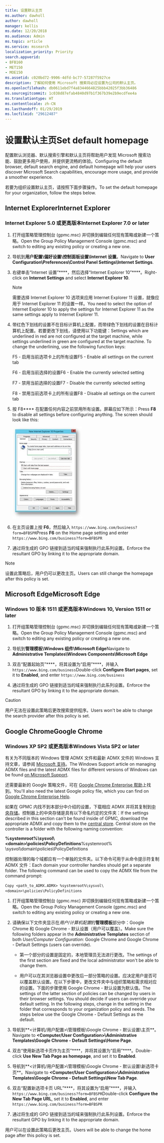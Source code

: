 ```yaml
---
title: 设置默认主页
ms.author: dawholl
author: dawholl
manager: kellis
ms.date: 12/20/2018
ms.audience: Admin
ms.topic: article
ms.service: mssearch
localization_priority: Priority
search.appverid:
- BFB160
- MET150
- MOE150
ms.assetid: c020bd72-9906-4dfd-bc77-57287f5927ce
description: 了解如何使用 Microsoft 搜索将必应设置为公司的默认主页。
ms.openlocfilehash: db0611ebd7f4a8344664825bbb42025f3bb36486
ms.sourcegitcommit: 1c038d87efab4840d97b1f367b39e2b9ecdfee4a
ms.translationtype: HT
ms.contentlocale: zh-CN
ms.lasthandoff: 01/29/2019
ms.locfileid: "29612487"
---
```

# <a name="set-default-homepage"></a><span data-ttu-id="7a42c-103">设置默认主页</span><span class="sxs-lookup"><span data-stu-id="7a42c-103">Set default homepage</span></span>

<span data-ttu-id="7a42c-104">配置默认浏览器、默认搜索引擎和默认主页将帮助用户发现 Microsoft 搜索功能、鼓励更多用户使用，并提供更流畅的体验。</span><span class="sxs-lookup"><span data-stu-id="7a42c-104">Configuring the default browser, default search engine, and default homepage will help your users discover Microsoft Search  capabilities, encourage more usage, and provide a smoother experience.</span></span>
  
<span data-ttu-id="7a42c-105">若要为组织设置默认主页，请按照下面步骤操作。</span><span class="sxs-lookup"><span data-stu-id="7a42c-105">To set the default homepage for your organization, follow the steps below.</span></span>
  
## <a name="internet-explorer"></a><span data-ttu-id="7a42c-106">Internet Explorer</span><span class="sxs-lookup"><span data-stu-id="7a42c-106">Internet Explorer</span></span>

### <a name="internet-explorer-50-or-later"></a><span data-ttu-id="7a42c-107">Internet Explorer 5.0 或更高版本</span><span class="sxs-lookup"><span data-stu-id="7a42c-107">Internet Explorer 7.0 or later</span></span>

1. <span data-ttu-id="7a42c-108">打开组策略管理控制台 (gpmc.msc) 并切换到编辑任何现有策略或新建一个策略。</span><span class="sxs-lookup"><span data-stu-id="7a42c-108">Open the Group Policy Management Console (gpmc.msc) and switch to editing any existing policy or creating a new one.</span></span>
    
2. <span data-ttu-id="7a42c-109">导航到**用户配置\偏好设置\控制面板设置\Internet 设置**。</span><span class="sxs-lookup"><span data-stu-id="7a42c-109">Navigate to **User Configuration\Preferences\Control Panel Settings\Internet Settings**.</span></span>
    
3. <span data-ttu-id="7a42c-110">右键单击“Internet 设置”\*\*\*\*，然后选择“Internet Explorer 10”\*\*\*\*。</span><span class="sxs-lookup"><span data-stu-id="7a42c-110">Right-click on **Internet Settings** and select **Internet Explorer 10**.</span></span>
    
    > [!NOTE]
    > <span data-ttu-id="7a42c-111">需要选择 Internet Explorer 10 选项来应用 Internet Explorer 11 设置，就像应用于 Internet Explorer 11 的设置一样。</span><span class="sxs-lookup"><span data-stu-id="7a42c-111">You need to select the option of Internet Explorer 10 to apply the settings for Internet Explorer 11 as the same settings apply to Internet Explorer 11.</span></span> 
  
4. <span data-ttu-id="7a42c-p101">带红色下划线的设置不在目标计算机上配置，而带绿色下划线的设置在目标计算机上配置。若要更改下划线，请使用以下功能键：</span><span class="sxs-lookup"><span data-stu-id="7a42c-p101">Settings which are underlined in red are not configured at the target machine, while settings underlined in green are configured at the target machine. To change the underlining, use the following function keys:</span></span>
    
    <span data-ttu-id="7a42c-114">F5 - 启用当前选项卡上的所有设置</span><span class="sxs-lookup"><span data-stu-id="7a42c-114">F5 - Enable all settings on the current tab</span></span>
    
    <span data-ttu-id="7a42c-115">F6 - 启用当前选择的设置</span><span class="sxs-lookup"><span data-stu-id="7a42c-115">F6 - Enable the currently selected setting</span></span>
    
    <span data-ttu-id="7a42c-116">F7 - 禁用当前选择的设置</span><span class="sxs-lookup"><span data-stu-id="7a42c-116">F7 - Disable the currently selected setting</span></span>
    
    <span data-ttu-id="7a42c-117">F8 - 禁用当前选项卡上的所有设置</span><span class="sxs-lookup"><span data-stu-id="7a42c-117">F8 - Disable all settings on the current tab</span></span>
    
5. <span data-ttu-id="7a42c-p102">按 F8\*\*\*\* 在配置任何内容之前禁用所有设置。屏幕应如下所示：</span><span class="sxs-lookup"><span data-stu-id="7a42c-p102">Press **F8** to disable all settings before configuring anything. The screen should look like this:</span></span> 
    
    ![Internet Explorer 10 属性对话框](media/2fd55755-5007-4e33-a795-c42ce2fcef4a.jpg)
  
6. <span data-ttu-id="7a42c-121">在主页设置上按 **F6**，然后输入 `https://www.bing.com/business?form=BFBSPR`</span><span class="sxs-lookup"><span data-stu-id="7a42c-121">Press **F6** on the Home page setting and enter `https://www.bing.com/business?form=BFBSPR`</span></span>
    
7. <span data-ttu-id="7a42c-122">通过将生成的 GPO 链接到适当的域来强制执行此系列设置。</span><span class="sxs-lookup"><span data-stu-id="7a42c-122">Enforce the resultant GPO by linking it to the appropriate domain.</span></span>
    
> [!NOTE]
> <span data-ttu-id="7a42c-123">设置此策略后，用户仍可以更改主页。</span><span class="sxs-lookup"><span data-stu-id="7a42c-123">Users can still change the homepage after this policy is set.</span></span> 
  
## <a name="microsoft-edge"></a><span data-ttu-id="7a42c-124">Microsoft Edge</span><span class="sxs-lookup"><span data-stu-id="7a42c-124">Microsoft Edge</span></span>

### <a name="windows-10-version-1511-or-later"></a><span data-ttu-id="7a42c-125">Windows 10 版本 1511 或更高版本</span><span class="sxs-lookup"><span data-stu-id="7a42c-125">Windows 10, Version 1511 or later</span></span>

1. <span data-ttu-id="7a42c-126">打开组策略管理控制台 (gpmc.msc) 并切换到编辑任何现有策略或新建一个策略。</span><span class="sxs-lookup"><span data-stu-id="7a42c-126">Open the Group Policy Management Console (gpmc.msc) and switch to editing any existing policy or creating a new one.</span></span>
    
2. <span data-ttu-id="7a42c-127">导航到**管理模板\Windows 组件\Microsoft Edge**</span><span class="sxs-lookup"><span data-stu-id="7a42c-127">Navigate to **Administrative Templates\Windows Components\Microsoft Edge**</span></span>
    
1. <span data-ttu-id="7a42c-128">双击“配置起始页”\*\*\*\*，将其设置为“启用”\*\*\*\*，并输入 `https://www.bing.com/business`</span><span class="sxs-lookup"><span data-stu-id="7a42c-128">Double-click **Configure Start pages**, set it to **Enabled**, and enter `https://www.bing.com/business`</span></span>
    
3. <span data-ttu-id="7a42c-129">通过将生成的 GPO 链接到适当的域来强制执行此系列设置。</span><span class="sxs-lookup"><span data-stu-id="7a42c-129">Enforce the resultant GPO by linking it to the appropriate domain.</span></span>
    
> [!CAUTION]
> <span data-ttu-id="7a42c-130">用户无法在设置此策略后更改搜索提供程序。</span><span class="sxs-lookup"><span data-stu-id="7a42c-130">Users won't be able to change the search provider after this policy is set.</span></span> 
  
## <a name="google-chrome"></a><span data-ttu-id="7a42c-131">Google Chrome</span><span class="sxs-lookup"><span data-stu-id="7a42c-131">Google Chrome</span></span>

### <a name="windows-xp-sp2-or-later"></a><span data-ttu-id="7a42c-132">Windows XP SP2 或更高版本</span><span class="sxs-lookup"><span data-stu-id="7a42c-132">Windows Vista SP2 or later</span></span>

<span data-ttu-id="7a42c-133">有关为不同版本的 Windows 管理 ADMX 文件和最新 ADMX 文件的 Windows 支持文章，请参阅 [Microsoft 支持](https://support.microsoft.com/zh-CN/help/3087759/how-to-create-and-manage-the-central-store-for-group-policy-administra)。</span><span class="sxs-lookup"><span data-stu-id="7a42c-133">The Windows Support article on managing ADMX files and the latest ADMX files for different versions of Windows can be found [on Microsoft Support](https://support.microsoft.com/zh-CN/help/3087759/how-to-create-and-manage-the-central-store-for-group-policy-administra).</span></span>

<span data-ttu-id="7a42c-134">还需要最新的 Google 策略文件，可在 [Google Chrome Enterprise 帮助](https://support.google.com/chrome/a/answer/187202)上找到。</span><span class="sxs-lookup"><span data-stu-id="7a42c-134">You'll also need the latest Google policy file, which you can find on [Google Chrome Enterprise Help](https://support.google.com/chrome/a/answer/187202).</span></span>
  
<span data-ttu-id="7a42c-p103">如果在 GPMC 内找不到本部分中介绍的设置，下载相应 ADMX 并将其复制到[中央存储](https://docs.microsoft.com/zh-CN/previous-versions/windows/it-pro/windows-vista/cc748955%28v%3dws.10%29)。控制器上的中央存储是具有以下命名约定的文件夹：</span><span class="sxs-lookup"><span data-stu-id="7a42c-p103">If the settings described in this section can't be found inside of GPMC, download the appropriate ADMX and copy them to the [central store](https://docs.microsoft.com/zh-CN/previous-versions/windows/it-pro/windows-vista/cc748955%28v%3dws.10%29). Central store on the controller is a folder with the following naming convention:</span></span>
  
 <span data-ttu-id="7a42c-137">**%systemroot%\sysvol\\<domain\>\policies\PolicyDefinitions**</span><span class="sxs-lookup"><span data-stu-id="7a42c-137">%systemroot% \sysvol\domain\policies\PolicyDefinitions</span></span>
  
<span data-ttu-id="7a42c-p104">控制器处理的每个域都应有一个单独的文件夹。以下命令可用于从命令提示符复制 ADMX 文件：</span><span class="sxs-lookup"><span data-stu-id="7a42c-p104">Each domain your controller handles should get a separate folder. The following command can be used to copy the ADMX file from the command prompt:</span></span>
  
 `Copy <path_to_ADMX.ADMX> %systemroot%\sysvol\<domain>\policies\PolicyDefinitions`
  
1. <span data-ttu-id="7a42c-140">打开组策略管理控制台 (gpmc.msc) 并切换到编辑任何现有策略或新建一个策略。</span><span class="sxs-lookup"><span data-stu-id="7a42c-140">Open the Group Policy Management Console (gpmc.msc) and switch to editing any existing policy or creating a new one.</span></span>
    
2. <span data-ttu-id="7a42c-141">请确保以下文件夹显示在*用户/计算机配置*的**管理模板**部分中：Google Chrome 和 Google Chrome - 默认设置（用户可以覆盖）。</span><span class="sxs-lookup"><span data-stu-id="7a42c-141">Make sure the following folders appear in the **Administrative Templates** section of both *User/Computer Configuration*: Google Chrome and Google Chrome - Default Settings (users can override).</span></span>
    
   - <span data-ttu-id="7a42c-142">第一个部分的设置是固定的，本地管理员无法进行更改。</span><span class="sxs-lookup"><span data-stu-id="7a42c-142">The settings of the first section are fixed and the local administrator won't be able to change them.</span></span>
    
   - <span data-ttu-id="7a42c-p105">用户可以在其浏览器设置中更改后一部分策略的设置。应决定用户是否可以覆盖默认设置。在以下步骤中，更改文件夹中与组织策略和需求相对应的设置。下面的步骤使用 Google Chrome - 默认设置为默认值。</span><span class="sxs-lookup"><span data-stu-id="7a42c-p105">The settings of the latter section of policies can be changed by users in their browser settings. You should decide if users can override your default setting. In the following steps, change in the setting in the folder that corresponds to your organization policy and needs. The steps below use the Google Chrome - Default Settings as the default.</span></span>
    
3. <span data-ttu-id="7a42c-147">导航到**&lt;计算机/用户配置&gt;\管理模板\Google Chrome - 默认设置\主页**。</span><span class="sxs-lookup"><span data-stu-id="7a42c-147">Navigate to **&lt;Computer/User Configuration&gt;\Administrative Templates\Google Chrome - Default Settings\Home Page**.</span></span>
    
4. <span data-ttu-id="7a42c-148">双击“使用新选项卡页作为主页”\*\*\*\*，并将其设置为“启用”\*\*\*\*。</span><span class="sxs-lookup"><span data-stu-id="7a42c-148">Double-click **Use New Tab Page as homepage**, and set it to **Enabled**.</span></span>
    
5. <span data-ttu-id="7a42c-149">导航到**&lt;计算机/用户配置&gt;\管理模板\Google Chrome - 默认设置\新选项卡页**。</span><span class="sxs-lookup"><span data-stu-id="7a42c-149">Navigate to **&lt;Computer/User Configuration&gt;\Administrative Templates\Google Chrome - Default Settings\New Tab Page**.</span></span>
    
6. <span data-ttu-id="7a42c-150">双击“配置新选项卡页 URL”\*\*\*\*，将其设置为“启用”\*\*\*\*，并输入 `https://www.bing.com/business?form=BFBSPR`</span><span class="sxs-lookup"><span data-stu-id="7a42c-150">Double-click **Configure the New Tab Page URL**, set it to **Enabled**, and enter `https://www.bing.com/business?form=BFBSPR`</span></span>
    
7. <span data-ttu-id="7a42c-151">通过将生成的 GPO 链接到适当的域来强制执行此系列设置。</span><span class="sxs-lookup"><span data-stu-id="7a42c-151">Enforce the resultant GPO by linking it to the appropriate domain.</span></span>
    
<span data-ttu-id="7a42c-152">用户可以在设置此策略后更改主页。</span><span class="sxs-lookup"><span data-stu-id="7a42c-152">Users will be able to change the home page after this policy is set.</span></span>